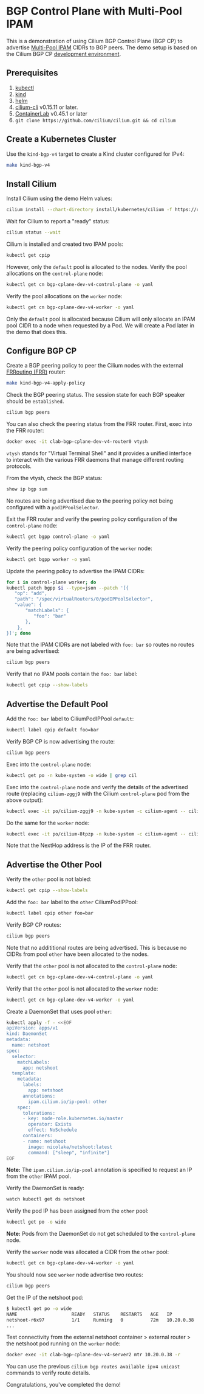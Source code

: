 # BGP Control Plane with Multi-Pool IPAM

This is a demonstration of using Cilium BGP Control Plane (BGP CP) to advertise
[Multi-Pool IPAM][mp-ipam] CIDRs to BGP peers. The demo setup is based on the Cilium
BGP CP [development environment][bgpcp-dev].

## Prerequisites
1. [kubectl](https://kubernetes.io/docs/tasks/tools/)
2. [kind](https://kind.sigs.k8s.io/)
3. [helm](https://helm.sh/docs/intro/install/)
4. [cilium-cli](https://github.com/cilium/cilium-cli) v0.15.11 or later.
5. [ContainerLab](https://containerlab.dev/install/) v0.45.1 or later
6. `git clone https://github.com/cilium/cilium.git && cd cilium`

## Create a Kubernetes Cluster

Use the `kind-bgp-v4` target to create a Kind cluster configured for IPv4:

```sh
make kind-bgp-v4
```

## Install Cilium

Install Cilium using the demo Helm values:

```sh
cilium install --chart-directory install/kubernetes/cilium -f https://raw.githubusercontent.com/danehans/cilium-demos/ciliumcon_na_2023/bgp-cp/mp-ipam/values.yaml
```

Wait for Cilium to report a "ready" status:

```sh
cilium status --wait
```

Cilium is installed and created two IPAM pools:

```sh
kubectl get cpip
```

However, only the `default` pool is allocated to the nodes. Verify the pool allocations on the
`control-plane` node:

```sh
kubectl get cn bgp-cplane-dev-v4-control-plane -o yaml
```

Verify the pool allocations on the `worker` node:

```sh
kubectl get cn bgp-cplane-dev-v4-worker -o yaml
```

Only the `default` pool is allocated because Cilium will only allocate an IPAM pool CIDR to a node
when requested by a Pod. We will create a Pod later in the demo that does this.

## Configure BGP CP

Create a BGP peering policy to peer the Cilium nodes with the external [FRRouting (FRR)][frr] router:

```sh
make kind-bgp-v4-apply-policy
```

Check the BGP peering status. The session state for each BGP speaker should be `established`.

```sh
cilium bgp peers
```

You can also check the peering status from the FRR router. First, exec into the FRR router:

```sh
docker exec -it clab-bgp-cplane-dev-v4-router0 vtysh
```

`vtysh` stands for "Virtual Terminal Shell" and it provides a unified interface to interact with
the various FRR daemons that manage different routing protocols.

From the vtysh, check the BGP status:

```sh
show ip bgp sum
```

No routes are being advertised due to the peering policy not being configured with a `podIPPoolSelector`.

Exit the FRR router and verify the peering policy configuration of the `control-plane` node:

```sh
kubectl get bgpp control-plane -o yaml
```

Verify the peering policy configuration of the `worker` node:

```sh
kubectl get bgpp worker -o yaml
```

Update the peering policy to advertise the IPAM CIDRs:

```sh
for i in control-plane worker; do
kubectl patch bgpp $i --type=json --patch '[{
   "op": "add",
   "path": "/spec/virtualRouters/0/podIPPoolSelector",
   "value": {
       "matchLabels": {
          "foo": "bar"
       },
    },
}]'; done
```

Note that the IPAM CIDRs are not labeled with `foo: bar` so routes no routes are being advertised:

```sh
cilium bgp peers
```

Verify that no IPAM pools contain the `foo: bar` label:

```sh
kubectl get cpip --show-labels
```

## Advertise the Default Pool

Add the `foo: bar` label to CiliumPodIPPool `default`:

```sh
kubectl label cpip default foo=bar
```

Verify BGP CP is now advertising the route:

```sh
cilium bgp peers
```

Exec into the `control-plane` node:

```sh
kubectl get po -n kube-system -o wide | grep cil
```

Exec into the `control-plane` node and verify the details of the advertised route (replacing `cilium-zggj9`
with the Cilium `control-plane` pod from the above output):

```sh
kubectl exec -it po/cilium-zggj9 -n kube-system -c cilium-agent -- cilium bgp routes available ipv4 unicast
```

Do the same for the `worker` node:

```sh
kubectl exec -it po/cilium-8tpzp -n kube-system -c cilium-agent -- cilium bgp routes available ipv4 unicast
```

Note that the NextHop address is the IP of the FRR router.

## Advertise the Other Pool

Verify the `other` pool is not labled:

```sh
kubectl get cpip --show-labels
```

Add the `foo: bar` label to the `other` CiliumPodIPPool:

```sh
kubectl label cpip other foo=bar
```

Verify BGP CP routes:

```sh
cilium bgp peers
```

Note that no addititional routes are being advertised. This is because no CIDRs from pool `other` have been
allocated to the nodes.

Verify that the `other` pool is not allocated to the `control-plane` node:

```sh
kubectl get cn bgp-cplane-dev-v4-control-plane -o yaml
```

Verify that the `other` pool is not allocated to the `worker` node:

```sh
kubectl get cn bgp-cplane-dev-v4-worker -o yaml
```

Create a DaemonSet that uses pool `other`:

```sh
kubectl apply -f - <<EOF
apiVersion: apps/v1
kind: DaemonSet
metadata:
  name: netshoot
spec:
  selector:
    matchLabels:
      app: netshoot
  template:
    metadata:
      labels:
        app: netshoot
      annotations:
        ipam.cilium.io/ip-pool: other
    spec:
      tolerations:
      - key: node-role.kubernetes.io/master
        operator: Exists
        effect: NoSchedule
      containers:
      - name: netshoot
        image: nicolaka/netshoot:latest
        command: ["sleep", "infinite"]
EOF
```

__Note:__ The `ipam.cilium.io/ip-pool` annotation is specified to request an IP from the
`other` IPAM pool.

Verify the DaemonSet is ready:

```sh
watch kubectl get ds netshoot
```

Verify the pod IP has been assigned from the `other` pool:

```sh
kubectl get po -o wide
```

__Note:__ Pods from the DaemonSet do not get scheduled to the `control-plane` node.

Verify the `worker` node was allocated a CIDR from the `other` pool:

```sh
kubectl get cn bgp-cplane-dev-v4-worker -o yaml
```

You should now see `worker` node advertise two routes:

```sh
cilium bgp peers
```

Get the IP of the netshoot pod:

```sh
$ kubectl get po -o wide
NAME                    READY   STATUS    RESTARTS   AGE   IP            NODE                       NOMINATED NODE   READINESS GATES
netshoot-r6x97          1/1     Running   0          72m   10.20.0.38    bgp-cplane-dev-v4-worker   <none>           <none>
...
```

Test connectivity from the external netshoot container > external router > the netshoot pod running
on the `worker` node:

```sh
docker exec -it clab-bgp-cplane-dev-v4-server2 mtr 10.20.0.38 -r
```

You can use the previous `cilium bgp routes available ipv4 unicast` commands to verify route details.

Congratulations, you've completed the demo!

[bgpcp-dev]: https://docs.cilium.io/en/latest/contributing/development/bgp_cplane/#development-environment
[frr]: https://frrouting.org/
[mp-ipam]: https://docs.cilium.io/en/stable/network/kubernetes/ipam-multi-pool/

